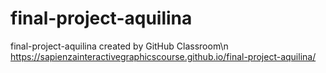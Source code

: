 # final-project-aquilina
final-project-aquilina created by GitHub Classroom\n
https://sapienzainteractivegraphicscourse.github.io/final-project-aquilina/
